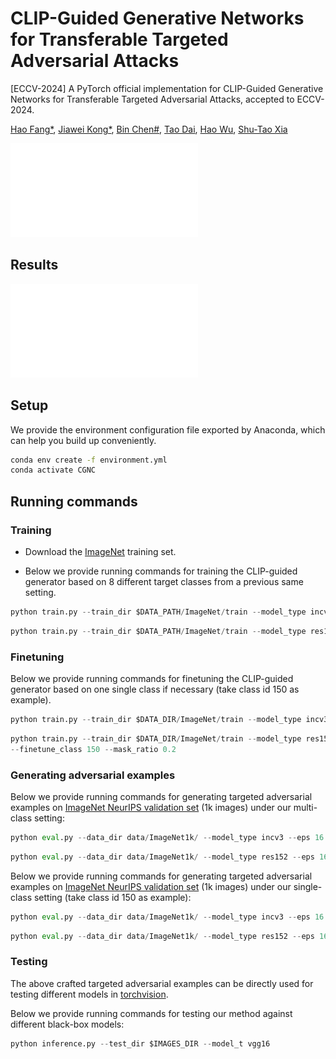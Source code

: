 # CLIP-Guided Generative Networks for Transferable Targeted Adversarial Attacks
[ECCV-2024] A PyTorch official implementation for CLIP-Guided Generative Networks for Transferable Targeted Adversarial Attacks, accepted to ECCV-2024.

[Hao Fang*](https://scholar.google.cz/citations?user=12237G0AAAAJ&hl=zh-CN),
[Jiawei Kong*](https://scholar.google.cz/citations?user=enfcklIAAAAJ&hl=zh-CN), 
[Bin Chen#](https://github.com/BinChen2021),
[Tao Dai](https://csse.szu.edu.cn/pages/user/index?id=1204),
[Hao Wu](https://dblp.org/pid/72/4250.html),
[Shu-Tao Xia](https://www.sigs.tsinghua.edu.cn/xst/main.htm)

![pipeline](./figures/pipeline.pdf)

## Results
![results](./figures/results.pdf)

## Setup
We provide the environment configuration file exported by Anaconda, which can help you build up conveniently.
```bash
conda env create -f environment.yml
conda activate CGNC
```  
## Running commands

### Training

- Download the [ImageNet](https://www.image-net.org/) training set. 

- Below we provide running commands for training the CLIP-guided generator based on 8 different target classes from a previous same setting.


```python
python train.py --train_dir $DATA_PATH/ImageNet/train --model_type incv3 --eps 16 --batch_size 20 --start_epoch 0 --nz 16 --epochs 10 --label_flag 'N8'
```

```python
python train.py --train_dir $DATA_PATH/ImageNet/train --model_type res152 --eps 16 --batch_size 20 --start_epoch 0 --nz 16 --epochs 10 --label_flag 'N8'
```

### Finetuning
Below we provide running commands for finetuning the CLIP-guided generator based on one single class if necessary (take class id 150 as example).


```python
python train.py --train_dir $DATA_DIR/ImageNet/train --model_type incv3 --eps 16 --batch_size 20 --start_epoch 10 --nz 16 --epochs 15 --label_flag 'N8' --load_path $CKPT_DIR/incv3/model-9.pth --finetune --finetune_class 150 --mask_ratio 0.2
```

```python
python train.py --train_dir $DATA_DIR/ImageNet/train --model_type res152 --eps 16 --batch_size 20 --start_epoch 10 --nz 16 --epochs 15 --label_flag 'N8' --load_path $CKPT_DIR/res152/model-9.pth --finetune
--finetune_class 150 --mask_ratio 0.2
```

### Generating adversarial examples
Below we provide running commands for generating targeted adversarial examples on [ImageNet NeurIPS validation set](https://www.kaggle.com/c/nips-2017-non-targeted-adversarial-attack) (1k images) under our multi-class setting:
```python
python eval.py --data_dir data/ImageNet1k/ --model_type incv3 --eps 16 --load_path $SAVE_CHECKPOINT --save_dir ADV_DIR
```

```python
python eval.py --data_dir data/ImageNet1k/ --model_type res152 --eps 16 --load_path $SAVE_CHECKPOINT --save_dir ADV_DIR
```

Below we provide running commands for generating targeted adversarial examples on [ImageNet NeurIPS validation set](https://www.kaggle.com/c/nips-2017-non-targeted-adversarial-attack) (1k images) under our single-class setting (take class id 150 as example):
```python
python eval.py --data_dir data/ImageNet1k/ --model_type incv3 --eps 16 --load_path $SAVE_CHECKPOINT --save_dir $IMAGES_DIR --finetune --finetune_class 150
```

```python
python eval.py --data_dir data/ImageNet1k/ --model_type res152 --eps 16 --load_path $SAVE_CHECKPOINT --save_dir $IMAGES_DIR --finetune --finetune_class 150
```

### Testing
The above crafted targeted adversarial examples can be directly used for testing different models in [torchvision](https://pytorch.org/vision/stable/models.html).

Below we provide running commands for testing our method against different black-box models: 
```python
python inference.py --test_dir $IMAGES_DIR --model_t vgg16
```